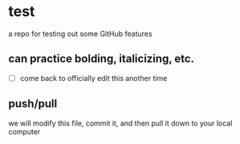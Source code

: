 # test
a repo for testing out some GitHub features

## can practice bolding, italicizing, etc.
* [ ] come back to officially edit this another time

## push/pull
we will modify this file, commit it, and then pull it down to your local computer
